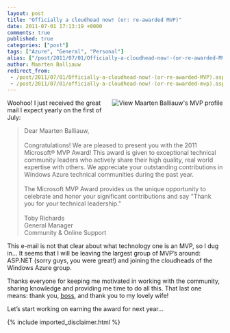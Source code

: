 ```yaml
---
layout: post
title: "Officially a cloudhead now! (or: re-awarded MVP)"
date: 2011-07-01 17:13:19 +0000
comments: true
published: true
categories: ["post"]
tags: ["Azure", "General", "Personal"]
alias: ["/post/2011/07/01/Officially-a-cloudhead-now!-(or-re-awarded-MVP).aspx", "/post/2011/07/01/officially-a-cloudhead-now!-(or-re-awarded-mvp).aspx"]
author: Maarten Balliauw
redirect_from:
 - /post/2011/07/01/Officially-a-cloudhead-now!-(or-re-awarded-MVP).aspx
 - /post/2011/07/01/officially-a-cloudhead-now!-(or-re-awarded-mvp).aspx
---
```

<p><a href="https://mvp.support.microsoft.com/profile/Maarten.Balliauw"><img style="margin: 0px 0px 5px 5px; display: inline; float: right" border="0" alt="View Maarten Balliauw&#39;s MVP profile" align="right" src="/pics/mvp-aspnet-aspnetmvc.gif" /></a>Woohoo! I just received the great mail I expect yearly on the first of July:</p>  
<blockquote>   <p>Dear Maarten Balliauw,     <br />      <br />Congratulations! We are pleased to present you with the 2011 Microsoft® MVP Award! This award is given to exceptional technical community leaders who actively share their high quality, real world expertise with others. We appreciate your outstanding contributions in Windows Azure technical communities during the past year.      <br />      <br />The Microsoft MVP Award provides us the unique opportunity to celebrate and honor your significant contributions and say &quot;Thank you for your technical leadership.&quot;      <br />      <br />Toby Richards      <br />General Manager       <br />Community &amp; Online Support</p> 
</blockquote>
  <p>This e-mail is not that clear about what technology one is an MVP, so I dug in… It seems that I will be leaving the largest group of MVP’s around: ASP.NET (sorry guys, you were great!) and joining the cloudheads of the Windows Azure group.</p>  <p>Thanks everyone for keeping me motivated in working with the community, sharing knowledge and providing me time to do all this. That last one means: thank you, <a href="http://www.realdolmen.com">boss</a>, and thank you to my lovely wife!</p>  <p>Let’s start working on earning the award for next year…</p>
{% include imported_disclaimer.html %}
